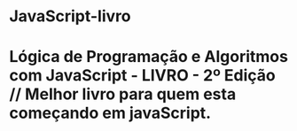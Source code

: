 # JavaScript-livro
# Lógica de Programação e Algoritmos com JavaScript - LIVRO - 2º Edição // Melhor livro para quem esta começando em javaScript.
